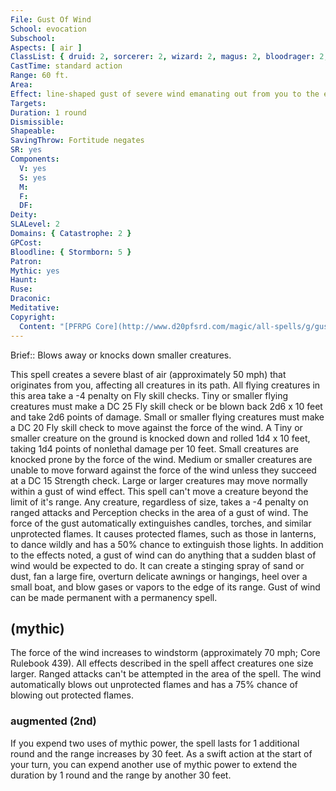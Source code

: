```yaml
---
File: Gust Of Wind
School: evocation
Subschool: 
Aspects: [ air ]
ClassList: { druid: 2, sorcerer: 2, wizard: 2, magus: 2, bloodrager: 2, occultist: 2 }
CastTime: standard action
Range: 60 ft.
Area: 
Effect: line-shaped gust of severe wind emanating out from you to the extreme of the range
Targets: 
Duration: 1 round
Dismissible: 
Shapeable: 
SavingThrow: Fortitude negates
SR: yes
Components:
  V: yes
  S: yes
  M: 
  F: 
  DF: 
Deity: 
SLALevel: 2
Domains: { Catastrophe: 2 }
GPCost: 
Bloodline: { Stormborn: 5 }
Patron: 
Mythic: yes
Haunt: 
Ruse: 
Draconic: 
Meditative: 
Copyright:
  Content: "[PFRPG Core](http://www.d20pfsrd.com/magic/all-spells/g/gust-of-wind)"
---
```

Brief:: Blows away or knocks down smaller creatures.

This spell creates a severe blast of air (approximately 50 mph) that originates from you, affecting all creatures in its path. All flying creatures in this area take a -4 penalty on Fly skill checks. Tiny or smaller flying creatures must make a DC 25 Fly skill check or be blown back 2d6 x 10 feet and take 2d6 points of damage. Small or smaller flying creatures must make a DC 20 Fly skill check to move against the force of the wind.  A Tiny or smaller creature on the ground is knocked down and rolled 1d4 x 10 feet, taking 1d4 points of nonlethal damage per 10 feet.  Small creatures are knocked prone by the force of the wind.  Medium or smaller creatures are unable to move forward against the force of the wind unless they succeed at a DC 15 Strength check.  Large or larger creatures may move normally within a gust of wind effect.  This spell can't move a creature beyond the limit of it's range.  Any creature, regardless of size, takes a -4 penalty on ranged attacks and Perception checks in the area of a gust of wind.  The force of the gust automatically extinguishes candles, torches, and similar unprotected flames. It causes protected flames, such as those in lanterns, to dance wildly and has a 50% chance to extinguish those lights.  In addition to the effects noted, a gust of wind can do anything that a sudden blast of wind would be expected to do. It can create a stinging spray of sand or dust, fan a large fire, overturn delicate awnings or hangings, heel over a small boat, and blow gases or vapors to the edge of its range.  Gust of wind can be made permanent with a permanency spell.


## (mythic)

The force of the wind increases to windstorm (approximately 70 mph; Core Rulebook 439). All effects described in the spell affect creatures one size larger. Ranged attacks can't be attempted in the area of the spell. The wind automatically blows out unprotected flames and has a 75% chance of blowing out protected flames.


### augmented (2nd)

If you expend two uses of mythic power, the spell lasts for 1 additional round and the range increases by 30 feet. As a swift action at the start of your turn, you can expend another use of mythic power to extend the duration by 1 round and the range by another 30 feet.
